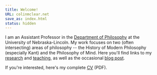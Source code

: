 ```yaml
---
title: Welcome! 
URL: colinmclear.net
save_as: index.html
status: hidden
---
```


I am an Assistant Professor in the [Department of
Philosophy](http://www.unl.edu/philosophy/) at the University of
Nebraska-Lincoln. My work focuses on two (often intersecting) areas of
philosophy -- the History of Modern Philosophy (especially Kant) and the
Philosophy of Mind. Here you'll find links to my
[research]({filename}/pages/Research.md) and
[teaching]({filename}/pages/Teaching.md), as well as the occasional [blog
post](http://colinmclear.net/category/blog).

If you're interested, here's my complete [CV]({filename}/pdfs/McLearCV.pdf) (PDF).


